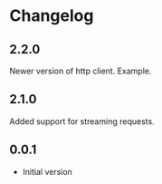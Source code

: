 # Changelog

## 2.2.0

Newer version of http client.
Example.

## 2.1.0

Added support for streaming requests.

## 0.0.1

- Initial version
